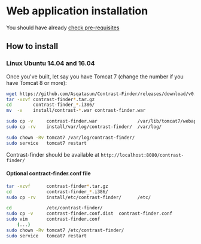 # Web application installation

You should have already [check pre-requisites](webapp_Pre-requisites.md)


## How to install

### Linux Ubuntu 14.04 and 16.04 

Once you've built, let say you have Tomcat 7 (change the number if you have Tomcat 8 or more):

```bash
wget https://github.com/Asqatasun/Contrast-Finder/releases/download/v0.4.5/contrast-finder_0.4.5.i386.tar.gz
tar -xzvf contrast-finder*.tar.gz  
cd        contrast-finder_*.i386/
mv  -v    install/contrast-*.war contrast-finder.war

sudo cp -v     contrast-finder.war               /var/lib/tomcat7/webapps/
sudo cp -rv    install/var/log/contrast-finder/  /var/log/

sudo chown -Rv tomcat7 /var/log/contrast-finder/ 
sudo service   tomcat7 restart
```

Contrast-finder should be available at `http://localhost:8080/contrast-finder/`


#### Optional contract-finder.conf file 

```bash
tar -xzvf      contrast-finder*.tar.gz  
cd             contrast-finder_*.i386/
sudo cp -rv    install/etc/contrast-finder/      /etc/

cd             /etc/contrast-finder/
sudo cp -v     contrast-finder.conf.dist  contrast-finder.conf
sudo vim       contrast-finder.conf 
    (...)
sudo chown -Rv tomcat7 /etc/contrast-finder/
sudo service   tomcat7 restart
```
